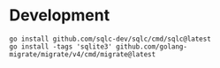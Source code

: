 # Development

```
go install github.com/sqlc-dev/sqlc/cmd/sqlc@latest
go install -tags 'sqlite3' github.com/golang-migrate/migrate/v4/cmd/migrate@latest
```

